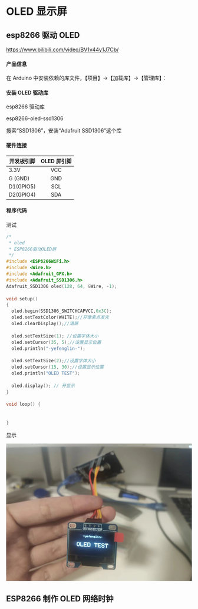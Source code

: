 # OLED 显示屏

## esp8266 驱动 OLED

<https://www.bilibili.com/video/BV1v44y1J7Cb/>

#### 产品信息

在 Arduino 中安装依赖的库文件，【项目】→【加载库】→【管理库】：

#### 安装 OLED 驱动库

esp8266 驱动库

esp8266-oled-ssd1306

搜索“SSD1306”，安装“Adafruit SSD1306”这个库

#### 硬件连接

| 开发板引脚 | OLED 屏引脚 |
| ---------- | :---------: |
| 3.3V       |     VCC     |
| G (GND)    |     GND     |
| D1(GPIO5)  |     SCL     |
| D2(GPIO4)  |     SDA     |

#### 程序代码

测试

```C
/*
 * oled
 * ESP8266驱动OLED屏
 */
#include <ESP8266WiFi.h>
#include <Wire.h>
#include <Adafruit_GFX.h>
#include <Adafruit_SSD1306.h>
Adafruit_SSD1306 oled(128, 64, &Wire, -1);

void setup()
{
  oled.begin(SSD1306_SWITCHCAPVCC,0x3C);
  oled.setTextColor(WHITE);//开像素点发光
  oled.clearDisplay();//清屏

  oled.setTextSize(1); //设置字体大小
  oled.setCursor(35, 5);//设置显示位置
  oled.println("-yefenglin-");

  oled.setTextSize(2);//设置字体大小
  oled.setCursor(15, 30);//设置显示位置
  oled.println("OLED TEST");

  oled.display(); // 开显示
}

void loop() {


}
```

显示

![Alt text](./img/oled_test.png)

## ESP8266 制作 OLED 网络时钟
